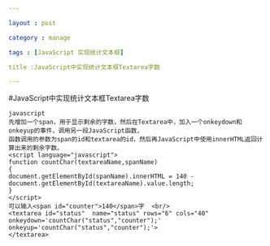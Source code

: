 ```yaml
---

layout : post

category : manage

tags : [JavaScript 实现统计文本框]

title :JavaScript中实现统计文本框Textarea字数

---
```


#JavaScript中实现统计文本框Textarea字数

	javascript
    先增加一个span，用于显示剩余的字数，然后在Textarea中，加入一个onkeydown和onkeyup的事件，调用另一段JavaScript函数， 
	函数调用的参数为span的id和textarea的id，然后再JavaScript中使用innerHTML返回计算出来的剩余字数。
    <script language="javascript">   
	function countChar(textareaName,spanName) 
	{    
	document.getElementById(spanName).innerHTML = 140 - document.getElementById(textareaName).value.length; 
	}  
	</script>   
	可以输入<span id="counter">140</span>字	<br/> 
	<textarea id="status"  name="status" rows="6" cols="40" onkeydown='countChar("status","counter");' onkeyup='countChar("status","counter");'>
	</textarea>
